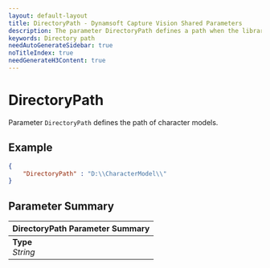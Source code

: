 ```yaml
---
layout: default-layout
title: DirectoryPath - Dynamsoft Capture Vision Shared Parameters
description: The parameter DirectoryPath defines a path when the library have to read files.
keywords: Directory path
needAutoGenerateSidebar: true
noTitleIndex: true
needGenerateH3Content: true
---
```


# DirectoryPath

Parameter `DirectoryPath` defines the path of character models.

## Example

```json
{
    "DirectoryPath" : "D:\\CharacterModel\\"
}
```

## Parameter Summary

| DirectoryPath Parameter Summary |
| :------------- |
| **Type**<br>*String* |
